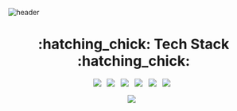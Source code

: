 ![header](https://capsule-render.vercel.app/api?type=egg&color=auto&height=300&section=header&text=SeungwonPark&fontSize=70)


<h1 align="center"><b> :hatching_chick: Tech Stack :hatching_chick: </b></h1>
<p align="center">
  <img src="https://img.shields.io/badge/python-%2314354C.svg?style=for-the-badge&logo=python&logoColor=white"/></a> &nbsp
  <img src="https://img.shields.io/badge/c-%2300599C.svg?style=for-the-badge&logo=c&logoColor=white"/></a> &nbsp
  <img src="https://img.shields.io/badge/c++-%2300599C.svg?style=for-the-badge&logo=c%2B%2B&logoColor=white"/></a> &nbsp
  <img src="https://img.shields.io/badge/html5-%23E34F26.svg?style=for-the-badge&logo=html5&logoColor=white"/></a> &nbsp
  <img src="https://img.shields.io/badge/css3-%231572B6.svg?style=for-the-badge&logo=css3&logoColor=white"/></a> &nbsp
  <img src="https://img.shields.io/badge/r-%23276DC3.svg?style=for-the-badge&logo=r&logoColor=white"/></a> &nbsp
</p>
<p align="center">
  <img src="https://img.shields.io/badge/opencv-%23white.svg?style=for-the-badge&logo=opencv&logoColor=white"/></a> &nbsp
</p>

<!-- <h1 align="center><b> :notebook: I will Study :notebook: </b></h1>
<p align="center">
  <img src="https://img.shields.io/badge/css3-%231572B6.svg?style=for-the-badge&logo=css3&logoColor=white"/></a> &nbsp
  <img src="https://img.shields.io/badge/css3-%231572B6.svg?style=for-the-badge&logo=css3&logoColor=white"/></a> &nbsp 
</p> -->



<!--
**PWinwon/PWinwon** is a ✨ _special_ ✨ repository because its `README.md` (this file) appears on your GitHub profile.

Here are some ideas to get you started:

- 🔭 I’m currently working on ...
- 🌱 I’m currently learning ...
- 👯 I’m looking to collaborate on ...
- 🤔 I’m looking for help with ...
- 💬 Ask me about ...
- 📫 How to reach me: ...
- 😄 Pronouns: ...
- ⚡ Fun fact: ...
-->
